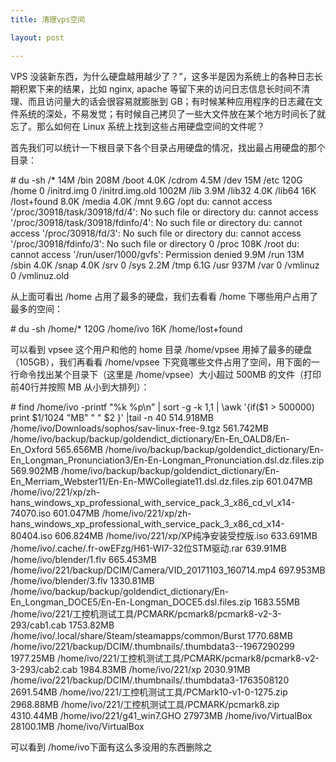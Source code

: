 ```yaml
---
title: 清理vps空间

layout: post

---
```

VPS 没装新东西，为什么硬盘越用越少了？”，这多半是因为系统上的各种日志长期积累下来的结果，比如 nginx, apache 等留下来的访问日志信息长时间不清理、而且访问量大的话会很容易就膨胀到 GB；有时候某种应用程序的日志藏在文件系统的深处，不易发觉；有时候自己拷贝了一些大文件放在某个地方时间长了就忘了。那么如何在 Linux 系统上找到这些占用硬盘空间的文件呢？

首先我们可以统计一下根目录下各个目录占用硬盘的情况，找出最占用硬盘的那个目录：

\# du -sh /* 
14M	/bin
208M	/boot
4.0K	/cdrom
4.5M	/dev
15M	/etc
120G	/home
0	/initrd.img
0	/initrd.img.old
1002M	/lib
3.9M	/lib32
4.0K	/lib64
16K	/lost+found
8.0K	/media
4.0K	/mnt
9.6G	/opt
du: cannot access '/proc/30918/task/30918/fd/4': No such file or directory
du: cannot access '/proc/30918/task/30918/fdinfo/4': No such file or directory
du: cannot access '/proc/30918/fd/3': No such file or directory
du: cannot access '/proc/30918/fdinfo/3': No such file or directory
0	/proc
108K	/root
du: cannot access '/run/user/1000/gvfs': Permission denied
9.9M	/run
13M	/sbin
4.0K	/snap
4.0K	/srv
0	/sys
2.2M	/tmp
6.1G	/usr
937M	/var
0	/vmlinuz
0	/vmlinuz.old


从上面可看出 /home 占用了最多的硬盘，我们去看看 /home 下哪些用户占用了最多的空间：

\# du -sh /home/* 
120G	/home/ivo
16K	/home/lost+found

可以看到 vpsee 这个用户和他的 home 目录 /home/vpsee 用掉了最多的硬盘（105GB），我们再看看 /home/vpsee 下究竟哪些文件占用了空间，用下面的一行命令找出某个目录下（这里是 /home/vpsee）大小超过 500MB 的文件（打印前40行并按照 MB 从小到大排列）：

\# find /home/ivo -printf "%k %p\n" | sort -g -k 1,1 | \awk '{if($1 > 500000) print $1/1024 "MB" " " $2 }' |tail -n 40
514.918MB /home/ivo/Downloads/sophos/sav-linux-free-9.tgz
561.742MB /home/ivo/backup/backup/goldendict_dictionary/En-En_OALD8/En-En_Oxford
565.656MB /home/ivo/backup/backup/goldendict_dictionary/En-En_Longman_Pronunciation3/En-En-Longman_Pronunciation.dsl.dz.files.zip
569.902MB /home/ivo/backup/backup/goldendict_dictionary/En-En_Merriam_Webster11/En-En-MWCollegiate11.dsl.dz.files.zip
601.047MB /home/ivo/221/xp/zh-hans_windows_xp_professional_with_service_pack_3_x86_cd_vl_x14-74070.iso
601.047MB /home/ivo/221/xp/zh-hans_windows_xp_professional_with_service_pack_3_x86_cd_x14-80404.iso
606.824MB /home/ivo/221/xp/XP纯净安装受控版.iso
633.691MB /home/ivo/.cache/.fr-owEFzg/H61-WI7-32位STM驱动.rar
639.91MB /home/ivo/blender/1.flv
665.453MB /home/ivo/221/backup/DCIM/Camera/VID_20171103_160714.mp4
697.953MB /home/ivo/blender/3.flv
1330.81MB /home/ivo/backup/backup/goldendict_dictionary/En-En_Longman_DOCE5/En-En-Longman_DOCE5.dsl.files.zip
1683.55MB /home/ivo/221/工控机测试工具/PCMARK/pcmark8/pcmark8-v2-3-293/cab1.cab
1753.82MB /home/ivo/.local/share/Steam/steamapps/common/Burst
1770.68MB /home/ivo/221/backup/DCIM/.thumbnails/.thumbdata3--1967290299
1977.25MB /home/ivo/221/工控机测试工具/PCMARK/pcmark8/pcmark8-v2-3-293/cab2.cab
1984.83MB /home/ivo/221/xp
2030.91MB /home/ivo/221/backup/DCIM/.thumbnails/.thumbdata3-1763508120
2691.54MB /home/ivo/221/工控机测试工具/PCMark10-v1-0-1275.zip
2968.88MB /home/ivo/221/工控机测试工具/PCMARK/pcmark8.zip
4310.44MB /home/ivo/221/g41_win7.GHO
27973MB /home/ivo/VirtualBox
28100.1MB /home/ivo/VirtualBox


可以看到 /home/ivo下面有这么多没用的东西删除之
